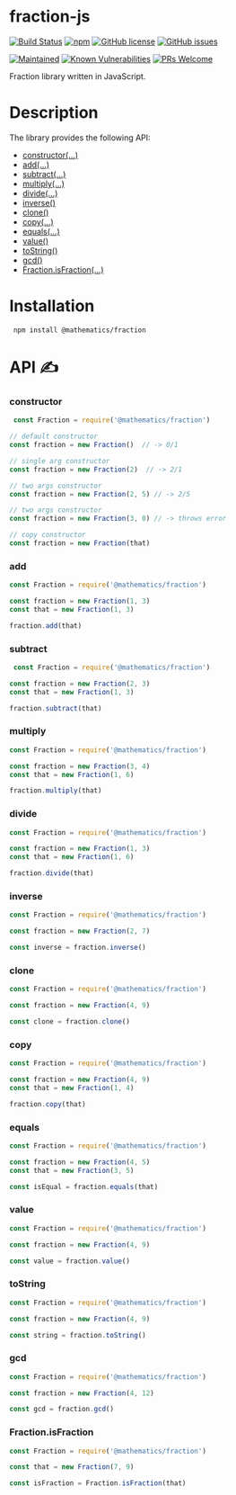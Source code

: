 # fraction-js

[![Build Status](https://travis-ci.org/AlbertHambardzumyan/fraction-js.svg?branch=master)](https://travis-ci.org/AlbertHambardzumyan/fraction-js)
[![npm](https://img.shields.io/npm/v/@mathematics/fraction.svg)](https://www.npmjs.com/package/@mathematics/fraction)
[![GitHub license](https://img.shields.io/badge/license-MIT-blue.svg)](https://raw.githubusercontent.com/AlbertHambardzumyan/fraction-js/master/LICENSE)
[![GitHub issues](https://img.shields.io/github/issues/AlbertHambardzumyan/fraction-js.svg)](https://github.com/AlbertHambardzumyan/fraction-js/issues)

[![Maintained](https://img.shields.io/badge/maintained-%E2%9C%94-brightgreen.svg)](https://github.com/AlbertHambardzumyan/fraction-js)
[![Known Vulnerabilities](https://snyk.io/test/github/AlbertHambardzumyan/fraction-js/badge.svg)](https://snyk.io/test/github/AlbertHambardzumyan/fraction-js)
[![PRs Welcome](https://img.shields.io/badge/PRs-welcome-brightgreen.svg?style=flat-square)](http://makeapullrequest.com)

Fraction library written in JavaScript.

# Description

The library provides the following API:

* [constructor(...)](#constructor)
* [add(...)](#add)
* [subtract(...)](#subtract)
* [multiply(...)](#multiply)
* [divide(...)](#divide)
* [inverse()](#inverse)
* [clone()](#clone)
* [copy(...)](#copy)
* [equals(...)](#equals)
* [value()](#value)
* [toString()](#tostring)
* [gcd()](#gcd)
* [Fraction.isFraction(...)](#value)

# Installation

```shell
 npm install @mathematics/fraction
```

# API ✍

### constructor

```javascript
 const Fraction = require('@mathematics/fraction')

// default constructor 
const fraction = new Fraction()  // -> 0/1

// single arg constructor
const fraction = new Fraction(2)  // -> 2/1

// two args constructor
const fraction = new Fraction(2, 5) // -> 2/5

// two args constructor
const fraction = new Fraction(3, 0) // -> throws error

// copy constructor
const fraction = new Fraction(that)
```

### add

```javascript
const Fraction = require('@mathematics/fraction')

const fraction = new Fraction(1, 3)
const that = new Fraction(1, 3)

fraction.add(that)  
```

### subtract

```javascript
 const Fraction = require('@mathematics/fraction')

const fraction = new Fraction(2, 3)
const that = new Fraction(1, 3)

fraction.subtract(that)
```

### multiply

```javascript
const Fraction = require('@mathematics/fraction')

const fraction = new Fraction(3, 4)
const that = new Fraction(1, 6)

fraction.multiply(that)  
```

### divide

```javascript
const Fraction = require('@mathematics/fraction')

const fraction = new Fraction(1, 3)
const that = new Fraction(1, 6)

fraction.divide(that)
```

### inverse

```javascript
const Fraction = require('@mathematics/fraction')

const fraction = new Fraction(2, 7)

const inverse = fraction.inverse()
```

### clone

```javascript
const Fraction = require('@mathematics/fraction')

const fraction = new Fraction(4, 9)

const clone = fraction.clone()
```

### copy

```javascript
const Fraction = require('@mathematics/fraction')

const fraction = new Fraction(4, 9)
const that = new Fraction(1, 4)

fraction.copy(that)
```

### equals

```javascript
const Fraction = require('@mathematics/fraction')

const fraction = new Fraction(4, 5)
const that = new Fraction(3, 5)

const isEqual = fraction.equals(that)
````

### value

```javascript
const Fraction = require('@mathematics/fraction')

const fraction = new Fraction(4, 9)

const value = fraction.value()
```

### toString

```javascript
const Fraction = require('@mathematics/fraction')

const fraction = new Fraction(4, 9)

const string = fraction.toString()
```

### gcd

```javascript
const Fraction = require('@mathematics/fraction')

const fraction = new Fraction(4, 12)

const gcd = fraction.gcd()
```

### Fraction.isFraction

```javascript
const Fraction = require('@mathematics/fraction')

const that = new Fraction(7, 9)

const isFraction = Fraction.isFraction(that)
```
